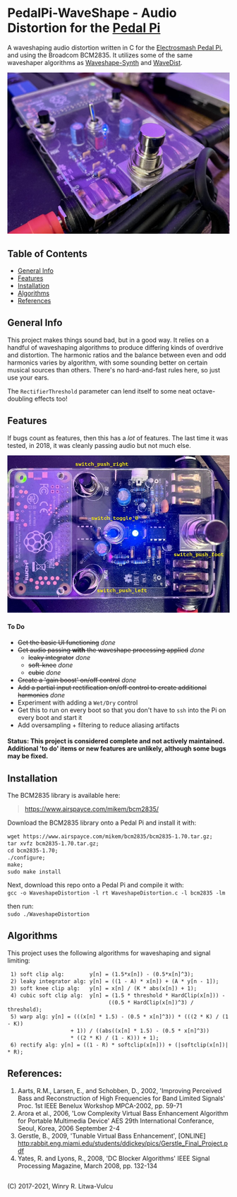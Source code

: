 # PedalPi-WaveShape - Audio Distortion for the [Pedal Pi](https://www.electrosmash.com/pedal-pi) #
A waveshaping audio distortion written in C for the [Electrosmash Pedal Pi](https://www.electrosmash.com/pedal-pi), and using the Broadcom BCM2835. It utilizes some of the same waveshaper algorithms as [Waveshape-Synth](https://github.com/vulcu/waveshape-synth) and [WaveDist](https://github.com/vulcu/wavedist).

![Electrosmash-PedalPi-Front-Angle](/images/Electrosmash_PedalPi_Front_Angle.jpeg)

## Table of Contents ##
* [General Info](#general-info)
* [Features](#features)
* [Installation](#installation)
* [Algorithms](#algorithms)
* [References](#references)

## General Info
This project makes things sound bad, but in a good way. It relies on a handful of waveshaping algorithms to produce differing kinds of overdrive and distortion. The harmonic ratios and the balance between even and odd harmonics varies by algorithm, with some sounding better on certain musical sources than others. There's no hard-and-fast rules here, so just use your ears.

The `RectifierThreshold` parameter can lend itself to some neat octave-doubling effects too!

## Features ##
If bugs count as features, then this has a _lot_ of features. The last time it was tested, in 2018, it was cleanly passing audio but not much else. 

![Electrosmash-PedalPi-Top-View-text](/images/Electrosmash_PedalPi_Top_View_text.jpeg)

#### To Do ####
* ~~Get the basic UI functioning~~ _done_
* ~~Get audio passing **with** the waveshape processing applied~~ _done_
  * ~~leaky integrator~~ _done_
  * ~~soft-knee~~ _done_
  * ~~cubic~~ _done_
* ~~Create a 'gain boost' on/off control~~ _done_
* ~~Add a partial input rectification on/off control to create additional harmonics~~ _done_
* Experiment with adding a `Wet/Dry` control
* Get this to run on every boot so that you don't have to `ssh` into the Pi on every boot and start it
* Add oversampling + filtering to reduce aliasing artifacts

#### Status: This project is considered complete and not actively maintained. Additional 'to do' items or new features are unlikely, although some bugs may be fixed. ####

## Installation ##
The BCM2835 library is available here:
> https://www.airspayce.com/mikem/bcm2835/

Download the BCM2835 library onto a Pedal Pi and install it with:
```shell
wget https://www.airspayce.com/mikem/bcm2835/bcm2835-1.70.tar.gz;
tar xvfz bcm2835-1.70.tar.gz;
cd bcm2835-1.70;
./configure;
make;
sudo make install
```

Next, download this repo onto a Pedal Pi and compile it with:  
`gcc -o WaveshapeDistortion -l rt WaveshapeDistortion.c -l bcm2835 -lm`
  
then run:  
`sudo ./WaveshapeDistortion`

## Algorithms ##
This project uses the following algorithms for waveshaping and signal limiting:
```
 1) soft clip alg:        y[n] = (1.5*x[n]) - (0.5*x[n]^3);
 2) leaky integrator alg: y[n] = ((1 - A) * x[n]) + (A * y[n - 1]);
 3) soft knee clip alg:   y[n] = x[n] / (K * abs(x[n]) + 1);
 4) cubic soft clip alg:  y[n] = (1.5 * threshold * HardClip(x[n])) -
                                ((0.5 * HardClip(x[n])^3) / threshold);
 5) warp alg: y[n] = (((x[n] * 1.5) - (0.5 * x[n]^3)) * (((2 * K) / (1 - K))
                    + 1)) / ((abs((x[n] * 1.5) - (0.5 * x[n]^3)) 
                    * ((2 * K) / (1 - K))) + 1);
 6) rectify alg: y[n] = ((1 - R) * softclip(x[n])) + (|softclip(x[n])| * R);
```

## References: ##
1)  Aarts, R.M., Larsen, E., and Schobben, D., 2002, 'Improving Perceived Bass and Reconstruction of High Frequencies for Band Limited Signals' Proc. 1st IEEE Benelux Workshop MPCA-2002, pp. 59-71
 2) Arora et al., 2006, 'Low Complexity Virtual Bass Enhancement Algorithm for Portable Multimedia Device' AES 29th International Conferance, Seoul, Korea, 2006 September 2-4
 3) Gerstle, B., 2009, 'Tunable Virtual Bass Enhancement', [ONLINE] <http:rabbit.eng.miami.edu/students/ddickey/pics/Gerstle_Final_Project.pdf>
 4) Yates, R. and Lyons, R., 2008, 'DC Blocker Algorithms' IEEE Signal Processing Magazine, March 2008, pp. 132-134

## ##
(C) 2017-2021, Winry R. Litwa-Vulcu
